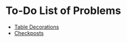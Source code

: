<html>
<body>
<h1>To-Do List of Problems   </h1>
<ul>
<li><a href = 'http://codeforces.com/problemset/problem/478/C'>Table Decorations</a></li>
<li><a href = 'http://codeforces.com/problemset/problem/427/C'>Checkposts</a></li>
</ul>
</body>
</html>
